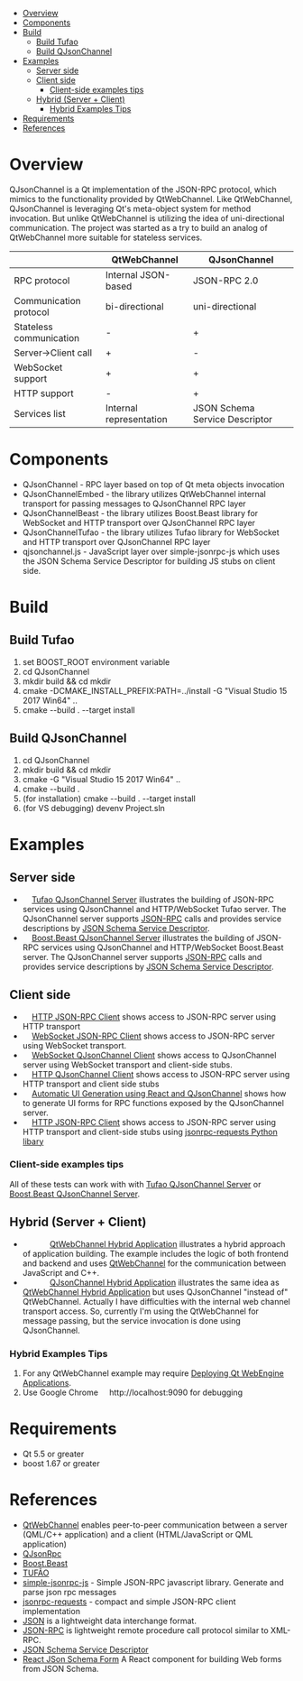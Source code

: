 - [Overview](#overview)
- [Components](#components)
- [Build](#build)
  - [Build Tufao](#build-tufao)
  - [Build QJsonChannel](#build-qjsonchannel)
- [Examples](#examples)
  - [Server side](#server-side)
  - [Client side](#client-side)
    - [Client-side examples tips](#client-side-examples-tips)
  - [Hybrid (Server + Client)](#hybrid-server--client)
    - [Hybrid Examples Tips](#hybrid-examples-tips)
- [Requirements](#requirements)
- [References](#references)

# Overview

QJsonChannel is a Qt implementation of the JSON-RPC protocol, which mimics to the functionality provided by QtWebChannel.
Like QtWebChannel, QJsonChannel is leveraging Qt's meta-object system for method invocation. But unlike QtWebChannel is utilizing the idea of uni-directional communication. The project was started as a try to build an analog of QtWebChannel more suitable for stateless services.

|                           | QtWebChannel              | QJsonChannel                  |
|---                        |---                        |---                            |
| RPC protocol              | Internal JSON-based       | JSON-RPC 2.0                  |
| Communication protocol    | bi-directional            | uni-directional               |
| Stateless communication   | -                         |  +                            |
| Server->Client call       | +                         |  -                            |
| WebSocket support         | +                         |  +                            |
| HTTP support              | -                         |  +                            |
| Services list             | Internal representation   | JSON Schema Service Descriptor|

# Components

* QJsonChannel - RPC layer based on top of Qt meta objects invocation
* QJsonChannelEmbed - the library utilizes QtWebChannel internal transport for passing messages to QJsonChannel RPC layer
* QJsonChannelBeast - the library utilizes Boost.Beast library for WebSocket and HTTP transport over QJsonChannel RPC layer
* QJsonChannelTufao - the library utilizes Tufao library for WebSocket and HTTP transport over QJsonChannel RPC layer
* qjsonchannel.js - JavaScript layer over simple-jsonrpc-js which uses the JSON Schema Service Descriptor for building JS stubs on client side. 

# Build

## Build Tufao 
1. set BOOST_ROOT environment variable
2. cd QJsonChannel
3. mkdir build && cd mkdir
4. cmake -DCMAKE_INSTALL_PREFIX:PATH=../install -G "Visual Studio 15 2017 Win64" ..
5. cmake --build . --target install

## Build QJsonChannel
1. cd QJsonChannel
3. mkdir build && cd mkdir
2. cmake -G "Visual Studio 15 2017 Win64" ..
4. cmake --build . 
5. (for installation) cmake --build . --target install 
6. (for VS debugging) devenv Project.sln

# Examples

## Server side
- <img src="https://seeklogo.com/images/C/c-logo-43CE78FF9C-seeklogo.com.png" width="12" height="12"> [Tufao QJsonChannel Server](https://github.com/kdeyev/QJsonChannel/tree/master/examples/tufao-server) illustrates the building of JSON-RPC services using QJsonChannel and HTTP/WebSocket Tufao server. The QJsonChannel server supports [JSON-RPC](http://jsonrpc.org/)  calls and provides service descriptions by [JSON Schema Service Descriptor](https://jsonrpc.org/historical/).
- <img src="https://seeklogo.com/images/C/c-logo-43CE78FF9C-seeklogo.com.png" width="12" height="12"> [Boost.Beast QJsonChannel Server](https://github.com/kdeyev/QJsonChannel/tree/master/examples/beast-server) illustrates the building of JSON-RPC services using QJsonChannel and HTTP/WebSocket Boost.Beast server. The QJsonChannel server supports [JSON-RPC](http://jsonrpc.org/)  calls and provides service descriptions by [JSON Schema Service Descriptor](https://jsonrpc.org/historical/).
  
## Client side
- <img src="https://seeklogo.com/images/J/javascript-js-logo-2949701702-seeklogo.com.png" width="12" height="12"> [HTTP JSON-RPC Client](https://github.com/kdeyev/QJsonChannel/blob/master/javascript/examples/http-client/index.html) shows access to JSON-RPC server using HTTP transport 
- <img src="https://seeklogo.com/images/J/javascript-js-logo-2949701702-seeklogo.com.png" width="12" height="12"> [WebSocket JSON-RPC Client](https://github.com/kdeyev/QJsonChannel/blob/master/javascript/examples/ws-client/index.html) shows access to JSON-RPC server using WebSocket transport.
- <img src="https://seeklogo.com/images/J/javascript-js-logo-2949701702-seeklogo.com.png" width="12" height="12"> [WebSocket QJsonChannel Client](https://github.com/kdeyev/QJsonChannel/blob/master/javascript/examples/rpc-ws-client/index.html) shows access to QJsonChannel server using WebSocket transport and client-side stubs.
- <img src="https://seeklogo.com/images/J/javascript-js-logo-2949701702-seeklogo.com.png" width="12" height="12"> [HTTP QJsonChannel Client](https://github.com/kdeyev/QJsonChannel/blob/master/javascript/examples/rpc-http-client/index.html) shows access to JSON-RPC server using HTTP transport and client side stubs
- <img src="https://seeklogo.com/images/R/react-logo-7B3CE81517-seeklogo.com.png" width="12" height="12"> [Automatic UI Generation using React and QJsonChannel](https://github.com/kdeyev/QJsonChannel/tree/master/javascript/examples/react-froms-client) shows how to generate UI forms for RPC functions exposed by the QJsonChannel server. 
- <img src="https://seeklogo.com/images/P/python-logo-A32636CAA3-seeklogo.com.png" width="12" height="12"> [HTTP JSON-RPC Client](https://github.com/kdeyev/QJsonChannel/blob/master/python/http_jsonrpc_requests.py) shows access to JSON-RPC server using HTTP transport and client-side stubs using [jsonrpc-requests Python libary](https://pypi.org/project/jsonrpc-requests/)

### Client-side examples tips
All of these tests can work with with [Tufao QJsonChannel Server](https://github.com/kdeyev/QJsonChannel/tree/master/examples/tufao-server) or [Boost.Beast QJsonChannel Server](https://github.com/kdeyev/QJsonChannel/tree/master/examples/beast-server).

## Hybrid (Server + Client)
* <img src="https://seeklogo.com/images/C/c-logo-43CE78FF9C-seeklogo.com.png" width="12" height="12"> <img src="https://seeklogo.com/images/Q/qt-logo-1631E0218A-seeklogo.com.png" width="12" height="12"> <img src="https://seeklogo.com/images/J/javascript-js-logo-2949701702-seeklogo.com.png" width="12" height="12"> [QtWebChannel Hybrid Application](https://github.com/kdeyev/QJsonChannel/blob/master/examples/qtwebchannel-hybrid/src/main.cpp) illustrates a hybrid approach of application building. The example includes the logic of both frontend and backend and uses [QtWebChannel](https://doc.qt.io/qt-5.12/qtwebchannel-index.html) for the communication between JavaScript and C++.
* <img src="https://seeklogo.com/images/C/c-logo-43CE78FF9C-seeklogo.com.png" width="12" height="12"> <img src="https://seeklogo.com/images/Q/qt-logo-1631E0218A-seeklogo.com.png" width="12" height="12"> <img src="https://seeklogo.com/images/J/javascript-js-logo-2949701702-seeklogo.com.png" width="12" height="12"> [QJsonChannel Hybrid Application](https://github.com/kdeyev/QJsonChannel/blob/master/examples/qjsonchannel-hybrid/src/main.cpp) illustrates the same idea as [QtWebChannel Hybrid Application](https://github.com/kdeyev/QJsonChannel/blob/master/examples/qtwebchannel-hybrid/src/main.cpp) but uses QJsonChannel "instead of" QtWebChannel.
Actually I have difficulties with the internal web channel transport access.
So, currently I'm using the QtWebChannel for message passing, but the service invocation is done using QJsonChannel.
### Hybrid Examples Tips
1. For any QtWebChannel example may require [Deploying Qt WebEngine Applications](https://doc.qt.io/qt-5/qtwebengine-deploying.html).
2. Use Google Chrome <img src="https://seeklogo.com/images/G/google-chrome-logo-95B6A0B483-seeklogo.com.png" width="12" height="12"> http://localhost:9090 for debugging

Requirements
============
- Qt 5.5 or greater
- boost 1.67 or greater

References
==========
- [QtWebChannel](https://doc.qt.io/qt-5.12/qtwebchannel-index.html) enables peer-to-peer communication between a server (QML/C++ application) and a client (HTML/JavaScript or QML application)
- [QJsonRpc](https://bitbucket.org/devonit/qjsonrpc)
- [Boost.Beast](https://github.com/boostorg/beast)
- [TUFÃO](http://vinipsmaker.github.io/tufao/)
- [simple-jsonrpc-js](https://github.com/jershell/simple-jsonrpc-js) - Simple JSON-RPC javascript library. Generate and parse json rpc messages
- [jsonrpc-requests](https://pypi.org/project/jsonrpc-requests/) - compact and simple JSON-RPC client implementation
- [JSON](http://www.json.org/) is a lightweight data interchange format.
- [JSON-RPC](http://jsonrpc.org/) is lightweight remote procedure call protocol similar to XML-RPC.
- [JSON Schema Service Descriptor](https://jsonrpc.org/historical/json-schema-service-descriptor.html)
- [React JSon Schema Form](https://github.com/mozilla-services/react-jsonschema-form) A React component for building Web forms from JSON Schema.